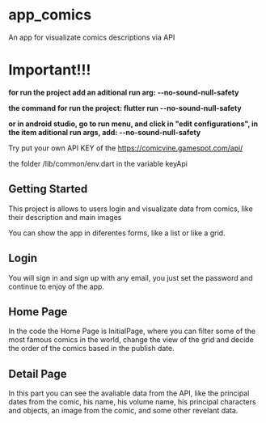 # app_comics

An app for visualizate comics descriptions via API

# **Important!!!**

**for run the project add an aditional run arg: --no-sound-null-safety**

**the command for run the project: flutter run --no-sound-null-safety**

**or in android studio, go to run menu, and click in "edit configurations", in the item aditional run args, add: --no-sound-null-safety**


Try put your own API KEY of the https://comicvine.gamespot.com/api/

the folder /lib/common/env.dart in the variable keyApi


## Getting Started

This project is allows to users login and visualizate data from comics, like their description and main images

You can show the app in diferentes forms, like a list or like a grid.

## Login

You will sign in and sign up with any email, you just set the password and continue to enjoy of the app.

## Home Page

In the code the Home Page is InitialPage, where you can filter some of the most famous comics in the world, change the view of the grid and decide the order of the comics based in the publish date.

## Detail Page

In this part you can see the avaliable data from the API, like the principal dates from the comic, his name, his volume name, his principal characters and objects, an image from the comic, and some other revelant data.
